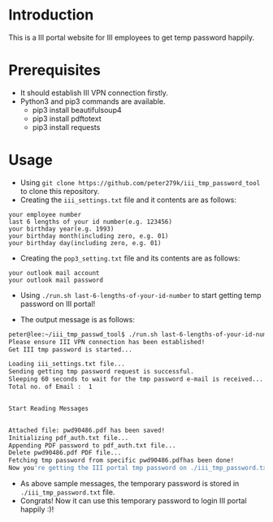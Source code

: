 # Introduction

This is a III portal website for III employees to get temp password happily.

# Prerequisites

- It should establish III VPN connection firstly.
- Python3 and pip3 commands are available.
    - pip3 install beautifulsoup4
    - pip3 install pdftotext
    - pip3 install requests

# Usage

- Using `git clone https://github.com/peter279k/iii_tmp_password_tool` to clone this repository.
- Creating the `iii_settings.txt` file and it contents are as follows:

```
your employee number
last 6 lengths of your id number(e.g. 123456)
your birthday year(e.g. 1993)
your birthday month(including zero, e.g. 01)
your birthday day(including zero, e.g. 01)
```

- Creating the `pop3_setting.txt` file and its contents are as follows:

```
your outlook mail account
your outlook mail password
```

- Using `./run.sh last-6-lengths-of-your-id-number` to start getting temp password on III portal!

- The output message is as follows:

```Bash
peter@lee:~/iii_tmp_passwd_tool$ ./run.sh last-6-lengths-of-your-id-number
Please ensure III VPN connection has been established!
Get III tmp password is started...

Loading iii_settings.txt file...
Sending getting tmp password request is successful.
Sleeping 60 seconds to wait for the tmp password e-mail is received...
Total no. of Email :  1


Start Reading Messages


Attached file: pwd90486.pdf has been saved!
Initializing pdf_auth.txt file...
Appending PDF password to pdf_auth.txt file...
Delete pwd90486.pdf PDF file...
Fetching tmp password from specific pwd90486.pdfhas been done!
Now you're getting the III portal tmp password on ./iii_tmp_password.txt file!!
```

- As above sample messages, the temporary password is stored in `./iii_tmp_password.txt` file.
- Congrats! Now it can use this temporary password to login III portal happily :)!
